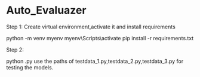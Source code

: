 # Auto_Evaluazer

Step 1:
Create virtual environment,activate it and install requirements

python -m venv myenv
myenv\Scripts\activate
pip install -r requirements.txt

Step 2:

python <filename>.py
use the paths of testdata_1.py,testdata_2.py,testdata_3.py for testing the models.
